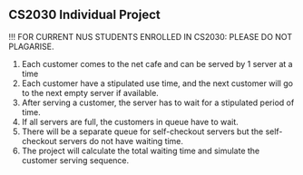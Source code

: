 ## CS2030 Individual Project
!!! FOR CURRENT NUS STUDENTS ENROLLED IN CS2030: PLEASE DO NOT PLAGARISE.  
1. Each customer comes to the net cafe and can be served by 1 server at a time
2. Each customer have a stipulated use time, and the next customer will go to the next empty server if available.
3. After serving a customer, the server has to wait for a stipulated period of time.
4. If all servers are full, the customers in queue have to wait.
5. There will be a separate queue for self-checkout servers but the self-checkout servers do not have waiting time.
6. The project will calculate the total waiting time and simulate the customer serving sequence.
